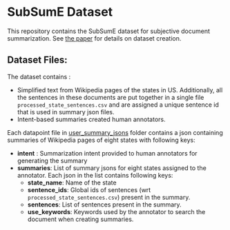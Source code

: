 # SubSumE Dataset

This repository contains the SubSumE dataset for subjective document summarization.  See [the paper](https://aclanthology.org/2021.newsum-1.14/) for details on dataset creation.

## Dataset Files:
The dataset contains :
* Simplified text from Wikipedia pages of the states in US. Additionally, all the sentences in these documents
are put together in a single file `processed_state_sentences.csv` and are assigned a unique sentence id that 
is used in summary json files. 
* Intent-based summaries created human annotators.

 
Each datapoint file in [user_summary_jsons]() folder contains a json containing summaries of Wikipedia pages
of eight states with following keys:
* **intent** : Summarization intent provided to human annotators for generating the summary
* **summaries**: List of summary jsons for eight states assigned to the annotator. Each json in 
the list contains following keys:
    * **state_name**: Name of the state
    * **sentence_ids**: Global ids of sentences (wrt `processed_state_sentences.csv`) present in the summary.
    * **sentences**: List of sentences present in the summary.
    * **use_keywords**: Keywords used by the annotator to search the document when creating summaries.
